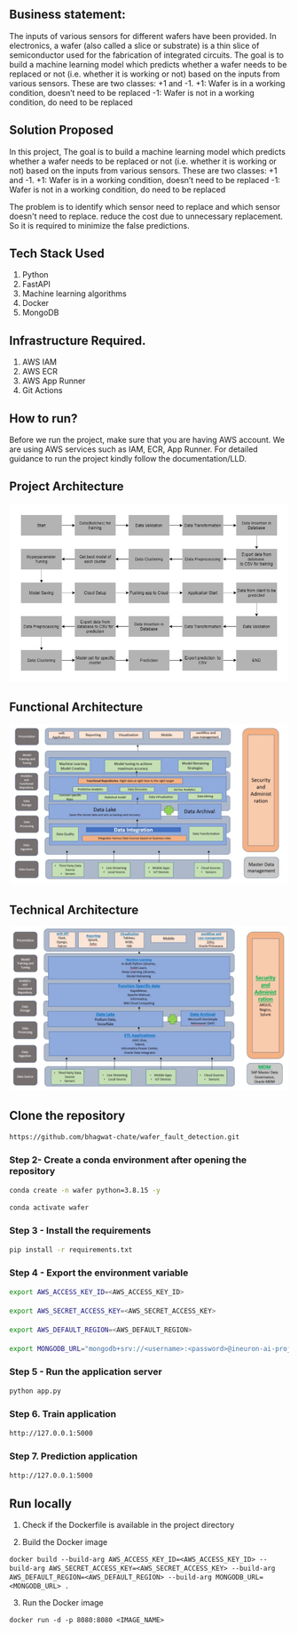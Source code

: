 ## Business statement:
The inputs of various sensors for different wafers have been provided. In electronics, a wafer (also called a slice or substrate) is a thin slice of semiconductor used for the fabrication of integrated circuits. The goal is to build a machine learning model which predicts whether a wafer needs to be replaced or not (i.e. whether it is working or not) based on the inputs from various sensors. These are two classes: +1 and -1.
+1: Wafer is in a working condition, doesn’t need to be replaced
-1: Wafer is not in a working condition, do need to be replaced

## Solution Proposed 
In this project, The goal is to build a machine learning model which predicts whether a wafer needs to be replaced or not (i.e. whether it is working or not) based on the inputs from various sensors. These are two classes: +1 and -1.
+1: Wafer is in a working condition, doesn’t need to be replaced
-1: Wafer is not in a working condition, do need to be replaced

The problem is to identify which sensor need to replace and which sensor doesn't need to replace. reduce the cost due to unnecessary replacement. So it is required to minimize the false predictions.

## Tech Stack Used
1. Python 
2. FastAPI 
3. Machine learning algorithms
4. Docker
5. MongoDB

## Infrastructure Required.

1. AWS IAM
2. AWS ECR
3. AWS App Runner
4. Git Actions

## How to run?
Before we run the project, make sure that you are having AWS account. We are using AWS services such as IAM, ECR, App Runner. For detailed guidance to run the project kindly follow the documentation/LLD.

## Project Architecture
![Project Architecture.jpg](documentation%2Futils%2FProject%20Architecture.jpg)

## Functional Architecture
![Functional Architecture.jpg](documentation%2Futils%2FFunctional%20Architecture.jpg)

## Technical Architecture
![Technical Architecture.jpg](documentation%2Futils%2FTechnical%20Architecture.jpg)

## Clone the repository
```bash
https://github.com/bhagwat-chate/wafer_fault_detection.git
```
### Step 2- Create a conda environment after opening the repository

```bash
conda create -n wafer python=3.8.15 -y
```

```bash
conda activate wafer
```

### Step 3 - Install the requirements
```bash
pip install -r requirements.txt
```

### Step 4 - Export the environment variable
```bash
export AWS_ACCESS_KEY_ID=<AWS_ACCESS_KEY_ID>

export AWS_SECRET_ACCESS_KEY=<AWS_SECRET_ACCESS_KEY>

export AWS_DEFAULT_REGION=<AWS_DEFAULT_REGION>

export MONGODB_URL="mongodb+srv://<username>:<password>@ineuron-ai-projects.7eh1w4s.mongodb.net/?retryWrites=true&w=majority"
```

### Step 5 - Run the application server
```bash
python app.py
```

### Step 6. Train application
```bash
http://127.0.0.1:5000
```

### Step 7. Prediction application
```bash
http://127.0.0.1:5000
```

## Run locally

1. Check if the Dockerfile is available in the project directory

2. Build the Docker image
```
docker build --build-arg AWS_ACCESS_KEY_ID=<AWS_ACCESS_KEY_ID> --build-arg AWS_SECRET_ACCESS_KEY=<AWS_SECRET_ACCESS_KEY> --build-arg AWS_DEFAULT_REGION=<AWS_DEFAULT_REGION> --build-arg MONGODB_URL=<MONGODB_URL> . 
```

3. Run the Docker image
```
docker run -d -p 8080:8080 <IMAGE_NAME>
```

